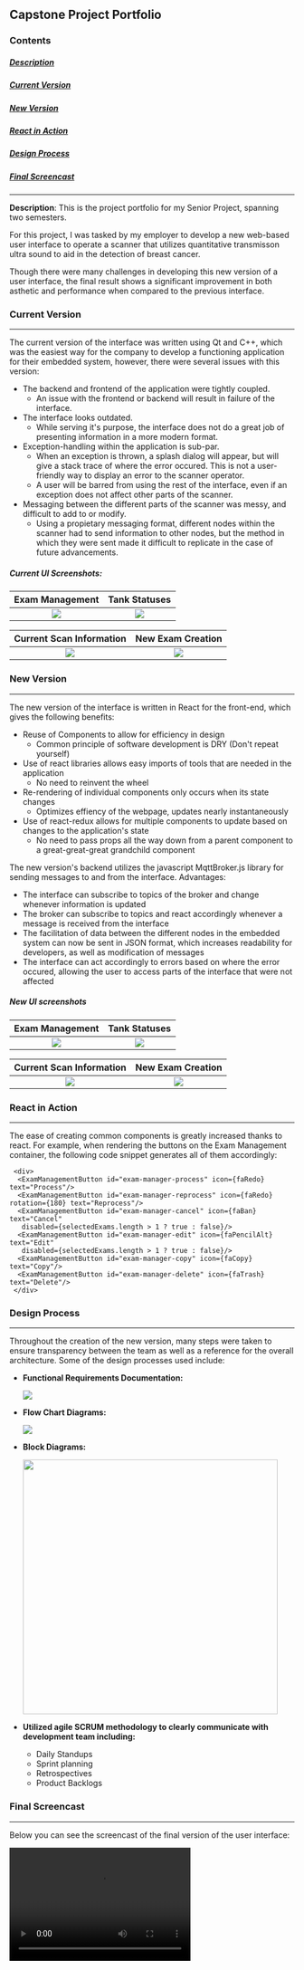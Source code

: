 ## Capstone Project Portfolio

### Contents  
  ##### [Description](#description)  
  ##### [Current Version](#current-version)
  ##### [New Version](#new-version)
  ##### [React in Action](#react-in-action)
  ##### [Design Process](#design-process)
  ##### [Final Screencast](#final-screencast)
------

**Description**: This is the project portfolio for my Senior Project, spanning two semesters.  

For this project, I was tasked by my employer to develop a new web-based user interface to operate a scanner that utilizes quantitative transmisson ultra sound to aid in the detection of breast cancer.  

Though there were many challenges in developing this new version of a user interface, the final result shows a significant improvement in both asthetic and performance when compared to the previous interface.  

### Current Version  
------
The current version of the interface was written using Qt and C++, which was the easiest way for the company to develop a functioning application for their embedded system, however, there were several issues with this version:  

  * The backend and frontend of the application were tightly coupled.
    * An issue with the frontend or backend will result in failure of the interface.
  * The interface looks outdated.
    * While serving it's purpose, the interface does not do a great job of presenting information in a more modern format.
  * Exception-handling within the application is sub-par.
    * When an exception is thrown, a splash dialog will appear, but will give a stack trace of where the error occured. This is not a user-friendly way to display an error to the scanner operator.
    * A user will be barred from using the rest of the interface, even if an exception does not affect other parts of the scanner.
  * Messaging between the different parts of the scanner was messy, and difficult to add to or modify.
    * Using a propietary messaging format, different nodes within the scanner had to send information to other nodes, but the method in which they were sent made it difficult to replicate in the case of future advancements.  
    
##### Current UI Screenshots:

Exam Management            |  Tank Statuses
:-------------------------:|:-------------------------:
![](https://github.com/ijohnson11/CapstoneProjectPortfolio/blob/master/images/Current%20UI/exam_management.png)  |  ![](https://github.com/ijohnson11/CapstoneProjectPortfolio/blob/master/images/Current%20UI/tank_statuses.png)  

Current Scan Information          |  New Exam Creation
:-------------------------:|:-------------------------:
![](https://github.com/ijohnson11/CapstoneProjectPortfolio/blob/master/images/Current%20UI/current_exam.png)  |  ![](https://github.com/ijohnson11/CapstoneProjectPortfolio/blob/master/images/Current%20UI/new_exam.png)

### New Version
------
The new version of the interface is written in React for the front-end, which gives the following benefits:
 * Reuse of Components to allow for efficiency in design
   * Common principle of software development is DRY (Don't repeat yourself)
 * Use of react libraries allows easy imports of tools that are needed in the application
   * No need to reinvent the wheel
 * Re-rendering of individual components only occurs when its state changes
   * Optimizes effiency of the webpage, updates nearly instantaneously
 * Use of react-redux allows for multiple components to update based on changes to the application's state
   * No need to pass props all the way down from a parent component to a great-great-great grandchild component  
   
The new version's backend utilizes the javascript MqttBroker.js library for sending messages to and from the interface. Advantages:
 * The interface can subscribe to topics of the broker and change whenever information is updated
 * The broker can subscribe to topics and react accordingly whenever a message is received from the interface
 * The facilitation of data between the different nodes in the embedded system can now be sent in JSON format, which increases readability for developers, as well as modification of messages
 * The interface can act accordingly to errors based on where the error occured, allowing the user to access parts of the interface that were not affected
 
 ##### New UI screenshots  
 
 Exam Management            |  Tank Statuses
:-------------------------:|:-------------------------:
![](https://github.com/ijohnson11/CapstoneProjectPortfolio/blob/master/images/New%20UI/new_ui_exam_management.PNG)  |  ![](https://github.com/ijohnson11/CapstoneProjectPortfolio/blob/master/images/New%20UI/new_ui_tank_statuses.PNG)  

Current Scan Information          |  New Exam Creation
:-------------------------:|:-------------------------:
![](https://github.com/ijohnson11/CapstoneProjectPortfolio/blob/master/images/New%20UI/new_ui_current_scan.PNG)  |  ![](https://github.com/ijohnson11/CapstoneProjectPortfolio/blob/master/images/New%20UI/new_ui_new_exam.PNG)  

### React in Action
------
The ease of creating common components is greatly increased thanks to react. For example, when rendering the buttons on the Exam Management container, the following code snippet generates all of them accordingly:  

```
 <div>
  <ExamManagementButton id="exam-manager-process" icon={faRedo} text="Process"/>
  <ExamManagementButton id="exam-manager-reprocess" icon={faRedo} rotation={180} text="Reprocess"/>
  <ExamManagementButton id="exam-manager-cancel" icon={faBan} text="Cancel" 
   disabled={selectedExams.length > 1 ? true : false}/>
  <ExamManagementButton id="exam-manager-edit" icon={faPencilAlt} text="Edit" 
   disabled={selectedExams.length > 1 ? true : false}/>
  <ExamManagementButton id="exam-manager-copy" icon={faCopy} text="Copy"/>
  <ExamManagementButton id="exam-manager-delete" icon={faTrash} text="Delete"/>
 </div>
```

### Design Process
------
Throughout the creation of the new version, many steps were taken to ensure transparency between the team as well as a reference for the overall architecture. Some of the design processes used include:  
 * **Functional Requirements Documentation:**  
 
     ![](https://github.com/ijohnson11/CapstoneProjectPortfolio/blob/master/images/Documentation/function_req.PNG)  
 * **Flow Chart Diagrams:**  
 
     ![](https://github.com/ijohnson11/CapstoneProjectPortfolio/blob/master/images/Documentation/examTableFlowchart.png)  
 * **Block Diagrams:**  
 
     <img src="https://github.com/ijohnson11/CapstoneProjectPortfolio/blob/master/images/Documentation/BlockDiagram.png" style="height: 450px" />  
 * **Utilized agile SCRUM methodology to clearly communicate with development team including:**  
   * Daily Standups
   * Sprint planning
   * Retrospectives
   * Product Backlogs  
   
### Final Screencast  
------

Below you can see the screencast of the final version of the user interface:  

<video src="https://www.loom.com/embed/717b8a2c71704afda4842e5c8cc24a12" width="320" height="200" controls preload></video>

 
